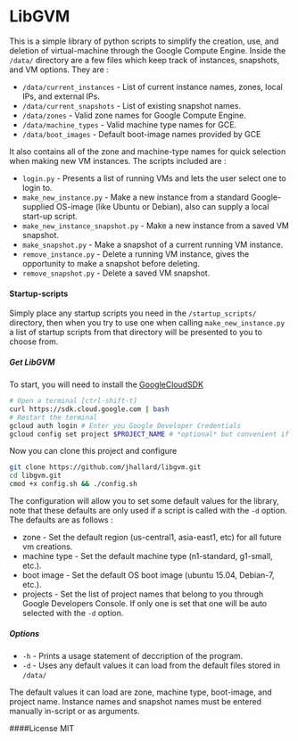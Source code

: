 # LibGVM

This is a simple library of python scripts to simplify the creation, use, and deletion of virtual-machine through the Google Compute Engine.
Inside the `/data/` directory are a few files which keep track of instances, snapshots, and VM options. They are :
* `/data/current_instances` - List of current instance names, zones, local IPs, and external IPs.
* `/data/current_snapshots` - List of existing snapshot names.
* `/data/zones` - Valid zone names for Google Compute Engine.
* `/data/machine_types` - Valid machine type names for GCE.
* `/data/boot_images` - Default boot-image names provided by GCE

It also contains all of the zone and machine-type names for quick selection when making new VM instances. The scripts included are :

* `login.py` - Presents a list of running VMs and lets the user select one to login to.
* `make_new_instance.py` - Make a new instance from a standard Google-supplied OS-image (like Ubuntu or Debian), also can supply a local start-up script.
* `make_new_instance_snapshot.py` - Make a new instance from a saved VM snapshot.
* `make_snapshot.py` - Make a snapshot of a current running VM instance.
* `remove_instance.py` - Delete a running VM instance, gives the opportunity to make a snapshot before deleting.
* `remove_snapshot.py` - Delete a saved VM snapshot.

#### Startup-scripts

Simply place any startup scripts you need in the `/startup_scripts/` directory, then when you try to use one when calling `make_new_instance.py` a list of startup scripts from that directory will be presented to you to choose from.

##### Get LibGVM
To start, you will need to install the [GoogleCloudSDK]
```sh
# Open a terminal [ctrl-shift-t]
curl https://sdk.cloud.google.com | bash
# Restart the terminal
gcloud auth login # Enter you Google Developer Credentials
gcloud config set project $PROJECT_NAME # *optional* but convenient if you're only working on one project
```

Now you can clone this project and configure
```sh
git clone https://github.com/jhallard/libgvm.git
cd libgvm.git
cmod +x config.sh && ./config.sh
```

The configuration will allow you to set some default values for the library, note that these defaults are only used if a script is called with the `-d` option. The defaults are as follows :
* zone - Set the default region (us-central1, asia-east1, etc) for all future vm creations.
* machine type - Set the default machine type (n1-standard, g1-small, etc.).
* boot image - Set the default OS boot image (ubuntu 15.04, Debian-7, etc.).
* projects - Set the list of project names that belong to you through Google Developers Console. If only one is set that one will be auto selected with the `-d` option.

##### Options
* `-h` - Prints a usage statement of deccription of the program.
* `-d` - Uses any default values it can load from the default files stored in `/data/`

The default values it can load are zone, machine type, boot-image, and project name. Instance names and snapshot names must be entered manually in-script or as arguments.


####License
MIT

[GoogleCloudSDK]:https://cloud.google.com/sdk/

